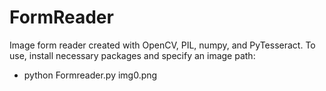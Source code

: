 # FormReader

Image form reader created with OpenCV, PIL, numpy, and PyTesseract.
To use, install necessary packages and specify an image path:
* python Formreader.py img0.png
